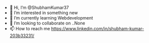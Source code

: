 - 👋 Hi, I’m @ShubhamKumar37
- 👀 I’m interested in something new
- 🌱 I’m currently learning Webdevelopment
- 💞️ I’m looking to collaborate on ..None
- 📫 How to reach me https://www.linkedin.com/in/shubham-kumar-203b33231/

<!---
ShubhamKumar37/ShubhamKumar37 is a ✨ special ✨ repository because its `README.md` (this file) appears on your GitHub profile.
You can click the Preview link to take a look at your changes.
--->
